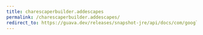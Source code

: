 ```yaml
---
title: charescaperbuilder.addescapes
permalink: /charescaperbuilder.addescapes/
redirect_to: https://guava.dev/releases/snapshot-jre/api/docs/com/google/common/escape/CharEscaperBuilder.html#addEscapes-char:A-java.lang.String-
---
```

